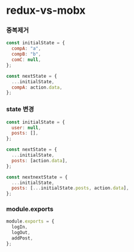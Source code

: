 # redux-vs-mobx

### 중복제거

```javascript
const initialState = {
  compA: "a",
  compB: "b",
  comC: null,
};

const nextState = {
  ...initialState,
  compA: action.data,
};
```

### state 변경

```javascript
const initialState = {
  user: null,
  posts: [],
};

const nextState = {
  ...initialState,
  posts: [action.data],
};

const nextnextState = {
  ...initialState,
  posts: [...initialState.posts, action.data],
};
```

### module.exports

```javascript
module.exports = {
  logIn,
  logOut,
  addPost,
};
```
